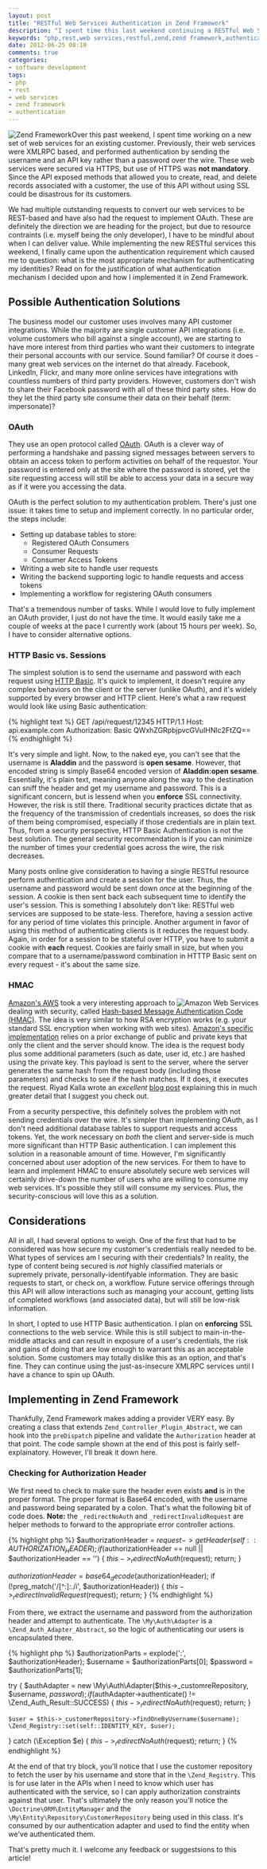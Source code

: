 ```yaml
---
layout: post
title: "RESTful Web Services Authentication in Zend Framework"
description: "I spent time this last weekend continuing a RESTful Web Services project for a customer of mine. One of the features I needed to implement was authentication. This post describes the reasoning behind my choice of authentication mechanism and how to implement in Zend Framework."
keywords: "php,rest,web services,restful,zend,zend framework,authentication,basic"
date: 2012-06-25 08:10
comments: true
categories: 
- software development
tags:
- php
- rest
- web services
- zend framework
- authentication
---
```


<img style="float: left" src="/images/posts/2012-06-25-restful-web-services-authentication-with-zend-framework/zendframework-logo.png" alt="Zend Framework" />

Over this past weekend, I spent time working on a new set of web services for an existing customer. Previously, their web services were XMLRPC based, and performed authentication by sending the username and an API key rather than a password over the wire. These web services were secured via HTTPS, but use of HTTPS was <strong>not mandatory</strong>. Since the API exposed methods that allowed you to create, read, and delete records associated with a customer, the use of this API without using SSL could be disastrous for its customers. 

We had multiple outstanding requests to convert our web services to be REST-based and have also had the request to implement OAuth. These are definitely the direction we are heading for the project, but due to resource contraints (i.e. myself being the only developer), I have to be mindful about when I can deliver value. While implementing the new RESTful services this weekend, I finally came upon the authentication requirement which caused me to question: what is the most appropriate mechanism for authenticating my identities? Read on for the justification of what authentication mechanism I decided upon and how I implemented it in Zend Framework.
<!--more-->
<h2>Possible Authentication Solutions</h2>

The business model our customer uses involves many API customer integrations. While the majority are single customer API integrations (i.e. volume customers who bill against a single account), we are starting to have more interest from third parties who want their customers to integrate their personal accounts with our service. Sound familiar? Of course it does - many great web services on the internet do that already. Facebook, LinkedIn, Flickr, and many more online services have integrations with countless numbers of third party providers. However, customers don't wish to share their Facebook password with all of these third party sites. How do they let the third party site consume their data on their behalf (term: impersonate)?

<h3>OAuth</h3>



They use an open protocol called <a href="http://oauth.net/" target="_blank">OAuth</a>.  OAuth is a clever way of performing a handshake and passing signed messages between servers to obtain an access token to perform activities on behalf of the requestor.  Your password is entered only at the site where the password is stored, yet the site requesting access will still be able to access your data in a secure way as if it were you accessing the data. 



OAuth is the perfect solution to my authentication problem. There's just one issue: it takes time to setup and implement correctly. In no particular order, the steps include:
<ul>
<li>Setting up database tables to store:
<ul>
<li>Registered OAuth Consumers</li>
<li>Consumer Requests</li>
<li>Consumer Access Tokens</li>
</ul></li>
<li>Writing a web site to handle user requests</li>
<li>Writing the backend supporting logic to handle requests and access tokens</li>
<li>Implementing a workflow for registering OAuth consumers</li>
</ul>
That's a tremendous number of tasks. While I would love to fully implement an OAuth provider, I just do not have the time. It would easily take me a couple of weeks at the pace I currently work (about 15 hours per week). So, I have to consider alternative options. 

<h3>HTTP Basic vs. Sessions</h3>

The simplest solution is to send the username and password with each request using <a href="http://en.wikipedia.org/wiki/Basic_access_authentication" target="_blank">HTTP Basic</a>. It's quick to implement, it doesn't require any complex behaviors on the client or the server (unlike OAuth), and it's widely supported by every browser and HTTP client. Here's what a raw request would look like using Basic authentication:

{% highlight text %}
GET /api/request/12345 HTTP/1.1
Host: api.example.com
Authorization: Basic QWxhZGRpbjpvcGVuIHNlc2FtZQ==
{% endhighlight %}

It's very simple and light. Now, to the naked eye, you can't see that the username is <strong>Aladdin</strong> and the password is <strong>open sesame</strong>. However, that encoded string is simply Base64 encoded version of <strong>Aladdin:open sesame</strong>. Essentially, it's plain text, meaning anyone along the way to the destination can sniff the header and get my username and password. This is a significant concern, but is lessend when you <strong>enforce</strong> SSL connectivity. However, the risk is still there. Traditional security practices dictate that as the frequency of the transmission of credentials increases, so does the risk of them being compromised, especially if those credentials are in plain text. Thus, from a security perspective, HTTP Basic Authentication is not the best solution. The general security recommendation is if you can minimize the number of times your credential goes across the wire, the risk decreases. 

Many posts online give consideration to having a single RESTful resource perform authentication and create a session for the user. Thus, the username and password would be sent down <em>once</em> at the beginning of the session. A cookie is then sent back each subsequent time to identify the user's session. This is something I absolutely don't like: RESTful web services are supposed to be state-less. Therefore, having a session active for any period of time violates this principle. Another argument in favor of using this method of authenticating clients is it reduces the request body. Again, in order for a session to be stateful over HTTP, you have to submit a cookie with <strong>each</strong> request. Cookies are fairly small in size, but when you compare that to a username/password combination in HTTTP Basic sent on every request - it's about the same size. 

<h3>HMAC</h3>

<img style="float: right" src="/images/posts/2012-06-25-restful-web-services-authentication-with-zend-framework/amazon-web-services-logo.png" alt="Amazon Web Services" />

<a href="http://aws.amazon.com/" target="_blank">Amazon's AWS</a> took a very interesting approach to dealing with security, called <a href="http://en.wikipedia.org/wiki/Hash-based_message_authentication_code" target="_blank">Hash-based Message Authentication Code (HMAC)</a>. The idea is very similar to how RSA encryption works (e.g. your standard SSL encryption when working with web sites). <a href="http://docs.amazonwebservices.com/AmazonS3/latest/dev/RESTAuthentication.html" target="_blank">Amazon's specific implementation</a> relies on a prior exchange of public and private keys that only the client and the server should know. The idea is the request body plus some additional parameters (such as date, user id, etc.) are hashed using the private key. This payload is sent to the server, where the server generates the same hash from the request body (including those parameters) and checks to see if the hash matches. If it does, it executes the request. Riyad Kalla wrote an <em>excellent</em> <a href="http://www.thebuzzmedia.com/designing-a-secure-rest-api-without-oauth-authentication" target="_blank">blog post</a> explaining this in much greater detail that I suggest you check out.

From a security perspective, this definitely solves the problem with not sending credentials over the wire. It's simpler than implementing OAuth, as I don't need additional database tables to support requests and access tokens. Yet, the work necessary on <em>both</em> the client and server-side is much more significant than HTTP Basic authentication. I can implement this solution in a reasonable amount of time. However, I'm significantly concerned about user adoption of the new services. For them to have to learn and implement HMAC to ensure absolutely secure web services will certainly drive-down the number of users who are willing to consume my web services. It's possible they still will consume my services. Plus, the security-conscious will love this as a solution. 

<h2>Considerations</h2>

All in all, I had several options to weigh. One of the first that had to be considered was how secure my customer's credentials really needed to be. What types of services am I securing with their credentials? In reality, the type of content being secured is <em>not</em> highly classified materials or supremely private, personally-identifyable information. They are basic requests to start, or check on, a workflow. Future service offerings through this API will allow interactions such as managing your account, getting lists of completed workflows (and associated data), but will still be low-risk information. 

In short, I opted to use HTTP Basic authentication. I plan on <strong>enforcing</strong> SSL connections to the web service. While this is still subject to main-in-the-middle attacks and can result in exposure of a user's credentials, the risk and gains of doing that are low enough to warrant this as an acceptable solution. Some customers may totally dislike this as an option, and that's fine. They can continue using the just-as-insecure XMLRPC services until I have a chance to spin up OAuth. 

<h2>Implementing in Zend Framework</h2>

Thankfully, Zend Framework makes adding a provider VERY easy. By creating a class that extends <code>Zend_Controller_Plugin_Abstract</code>, we can hook into the <code>preDispatch</code> pipeline and validate the <code>Authorization</code> header at that point. The code sample shown at the end of this post is fairly self-explainatory. However, I'll break it down here. 

<h3>Checking for Authorization Header</h3>

We first need to check to make sure the header even exists <strong>and</strong> is in the proper format. The proper format is Base64 encoded, with the username and password being separated by a colon. That's what the following bit of code does. <strong>Note:</strong> the <code>_redirectNoAuth</code> and <code>_redirectInvalidRequest</code> are helper methods to forward to the appropriate error controller actions.

{% highlight php %}
$authorizationHeader = $request->getHeader(self::AUTHORIZATION_HEADER); 
if ($authorizationHeader == null || $authorizationHeader == '') {
    $this->_redirectNoAuth($request);
    return;
}

$authorizationHeader = base64_decode($authorizationHeader);
if (!preg_match('/[^\:]*\:.*/i', $authorizationHeader)) {
    $this->_redirectInvalidRequest($request);
    return;
}
{% endhighlight %}

From there, we extract the username and password from the authorization header and attempt to authenticate. The <code>\My\Auth\Adapter</code> is a <code>\Zend_Auth_Adapter_Abstract</code>, so the logic of authenticating our users is encapsulated there. 

{% highlight php %}
$authorizationParts = explode(':', $authorizationHeader);
$username = $authorizationParts[0];
$password = $authorizationParts[1];

try {
    $authAdapter = new \My\Auth\Adapter($this->_customreRepository, $username, $password);
    if ($authAdapter->authenticate() != \Zend_Auth_Result::SUCCESS) {
        $this->_redirectNoAuth($request);
        return;
    }

    $user = $this->_customerRepository->findOneByUsername($username);
    \Zend_Registry::set(self::IDENTITY_KEY, $user);
} catch (\Exception $e) {
    $this->_redirectNoAuth($request);
    return;
}
{% endhighlight %}

At the end of that try block, you'll notice that I use the customer repository to fetch the user by his username and store that in the <code>\Zend_Registry</code>. This is for use later in the APIs when I need to know which user has authenticated with the service, so I can apply authorization constraints against that user. That's ultimately the only reason you'll notice the <code>\Doctrine\ORM\EntityManager</code> and the <code>\My\Entity\Repository\CustomerRepository</code> being used in this class. It's consumed by our authentication adapter and used to find the entity when we've authenticated them.

That's pretty much it. I welcome any feedback or suggestsions to this article!
